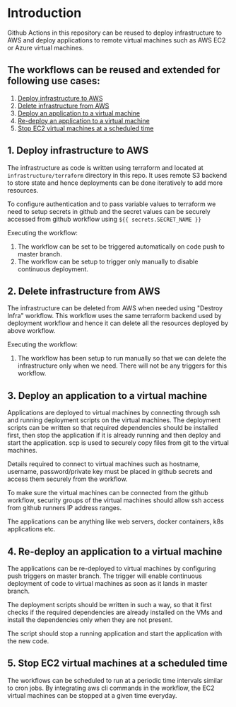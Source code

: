 # Introduction

Github Actions in this repository can be reused to deploy infrastructure to AWS
and deploy applications to remote virtual machines such as AWS EC2 or Azure virtual machines.

## The workflows can be reused and extended for following use cases:

1. [Deploy infrastructure to AWS](#1-deploy-infrastructure-to-aws)
2. [Delete infrastructure from AWS](#2-delete-infrastructure-from-aws)
3. [Deploy an application to a virtual machine](#3-deploy-an-application-to-a-virtual-machine)
4. [Re-deploy an application to a virtual machine](#4-re-deploy-an-application-to-a-virtual-machine)
5. [Stop EC2 virtual machines at a scheduled time](#5-stop-ec2-virtual-machines-at-a-scheduled-time)

## 1. Deploy infrastructure to AWS 
The infrastructure as code is written using terraform and located at `infrastructure/terraform` directory in this repo. It uses remote S3 backend to store state and hence deployments can be done iteratively to add more resources.

To configure authentication and to pass variable values to terraform we need to setup secrets in github and the secret values can be securely accessed from github workflow using `${{ secrets.SECRET_NAME }}` 

Executing the workflow:

1. The workflow can be set to be triggered automatically on code push to master branch.
2. The workflow can be setup to trigger only manually to disable continuous deployment.

## 2. Delete infrastructure from AWS 
The infrastructure can be deleted from AWS when needed using "Destroy Infra" workflow. This workflow uses the same terraform backend used by deployment workflow and hence it can delete all the resources deployed by above workflow.

Executing the workflow:

1. The workflow has been setup to run manually so that we can delete the infrastructure only when we need. There will not be any triggers for this workflow.


## 3. Deploy an application to a virtual machine
Applications are deployed to virtual machines by connecting through ssh and running deployment scripts on the virtual machines. The deployment scripts can be written so that required dependencies should be installed first, then stop the application if it is already running and then deploy and start the application. scp is used to securely copy files from git to the virtual machines. 

Details required to connect to virtual machines such as hostname, username, password/private key must be placed in github secrets and access them securely from the workflow.

To make sure the virtual machines can be connected from the github workflow, security groups of the virtual machines should allow ssh access from github runners IP address ranges.

The applications can be anything like web servers, docker containers, k8s applications etc.

## 4. Re-deploy an application to a virtual machine
The applications can be re-deployed to virtual machines by configuring push triggers on master branch. The trigger will enable continuous deployment of code to virtual machines as soon as it lands in master branch.

The deployment scripts should be written in such a way, so that it first checks if the required dependencies are already installed on the VMs and install the dependencies only when they are not present. 

The script should stop a running application and start the application with the new code.


## 5. Stop EC2 virtual machines at a scheduled time
The workflows can be scheduled to run at a periodic time intervals similar to cron jobs. By integrating aws cli commands in the workflow, the EC2 virtual machines can be stopped at a given time everyday.
